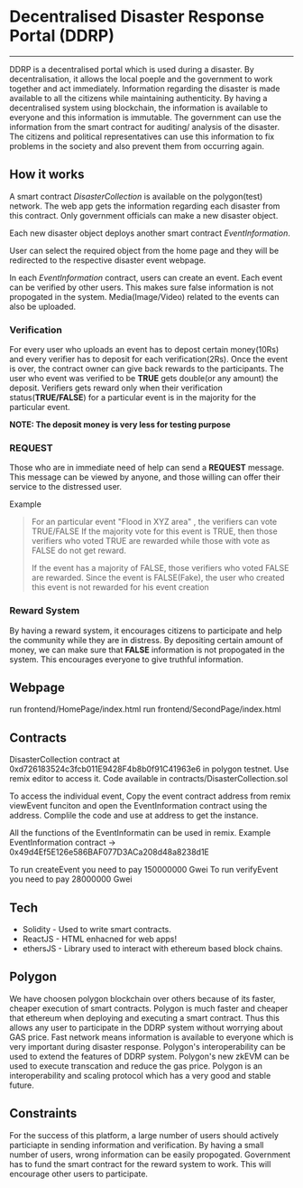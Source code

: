 # Decentralised Disaster Response Portal (DDRP)

---

DDRP is a decentralised portal which is used during a disaster.
By decentralisation, it allows the local poeple and the government to work together and act immediately. Information regarding the disaster is made available to all the citizens while maintaining authenticity.
By having a decentralised system using blockchain, the information is available to everyone and this information is immutable. The government can use the information from the smart contract for auditing/ analysis of the disaster.
The citizens and political representatives can use this information to
fix problems in the society and also prevent them from occurring again.


## How it works

A smart contract _DisasterCollection_ is available on the polygon(test) network. The web app gets the information regarding each disaster from this contract.
Only government officials can make a new disaster object.

Each new disaster object deploys another smart contract _EventInformation_.

User can select the required object from the home page and they will be redirected to the respective disaster event webpage.

In each _EventInformation_ contract, users can create an event.
Each event can be verified by other users. This makes sure false information is not propogated in the system. Media(Image/Video) related to the events can also be uploaded.

### Verification

For every user who uploads an event has to depost certain money(10Rs) and every verifier has to deposit for each verification(2Rs). Once the event is over, the contract owner can give back rewards to the participants.
The user who event was verified to be **TRUE** gets double(or any amount) the deposit.
Verifiers gets reward only when their verification status(**TRUE/FALSE**) for a particular event is in the majority for the particular event.

**NOTE: The deposit money is very less for testing purpose**

### REQUEST

Those who are in immediate need of help can send a **REQUEST** message. This message can be viewed by anyone, and those willing can offer their service to the distressed user.

Example

> For an particular event "Flood in XYZ area" , the verifiers can vote TRUE/FALSE
> If the majority vote for this event is TRUE, then those verifiers who voted TRUE are rewarded
> while those with vote as FALSE do not get reward.
>
> If the event has a majority of FALSE, those verifiers who voted FALSE are rewarded.
> Since the event is FALSE(Fake), the user who created this event is not rewarded for his event creation

### Reward System

By having a reward system, it encourages citizens to participate and help the community while they are in distress.
By depositing certain amount of money, we can make sure that **FALSE** information is not propogated in the system.
This encourages everyone to give truthful information.

## Webpage

run frontend/HomePage/index.html
run frontend/SecondPage/index.html

## Contracts

DisasterCollection contract at 0xd726183524c3fcb011E9428F4b8b0f91C41963e6 in polygon testnet.
Use remix editor to access it. Code available in contracts/DisasterCollection.sol

To access the individual event, Copy the event contract address from remix viewEvent funciton and open the 
EventInformation contract using the address.
Complile the code and use at address to get the instance.

All the functions of the EventInformatin can be used in remix.
Example EventInformation contract -> 0x49d4Ef5E126e586BAF077D3ACa208d48a8238d1E

To run createEvent you need to pay 150000000 Gwei
To run verifyEvent you need to pay 28000000 Gwei

## Tech

- Solidity - Used to write smart contracts.
- ReactJS - HTML enhacned for web apps!
- ethersJS - Library used to interact with ethereum based block chains.

## Polygon

We have choosen polygon blockchain over others because of its faster, cheaper execution of smart contracts. Polygon is much faster and cheaper that ethereum when deploying and executing a smart contract. Thus this allows any user to participate in the DDRP system without worrying about GAS price. Fast network means information is available to everyone which is very important during disaster response.
Polygon's interoperability can be used to extend the features of DDRP system. Polygon's new zkEVM can be used to execute transcation and reduce the gas price. Polygon is an interoperability and scaling protocol which has a very good and stable future.     

## Constraints

For the success of this platform, a large number of users should actively particiapte in sending information and verification. By having a small number of users, wrong information can be easily propogated.
Government has to fund the smart contract for the reward system to work. This will encourage other users to participate.
